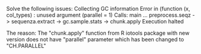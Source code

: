 Solve the following issues:
Collecting GC information Error in (function (x, col_types) : unused argument (parallel = 1)
Calls: main ... preprocess.seqz -> sequenza.extract -> gc.sample.stats -> chunk.apply
Execution halted

The reason:
The "chunk.apply" function from R iotools package with new version does not have "parallel" parameter which has been changed to "CH.PARALLEL"
